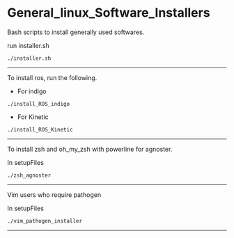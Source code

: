 # General_linux_Software_Installers
Bash scripts to install generally used softwares.

run installer.sh
```
./installer.sh
```

-------------------------------------------

To install ros, run the following.

* For indigo 
```
./install_ROS_indigo
```

* For Kinetic 
```
./install_ROS_Kinetic
```
-------------------------------------------

To install zsh and oh_my_zsh with powerline for agnoster.

In setupFiles
```
./zsh_agnoster
```
-------------------------------------------

Vim users who require pathogen

In setupFiles
```
./vim_pathogen_installer
```
-------------------------------------------


